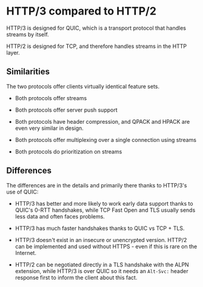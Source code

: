 # HTTP/3 compared to HTTP/2

HTTP/3 is designed for QUIC, which is a transport protocol that handles
streams by itself.

HTTP/2 is designed for TCP, and therefore handles streams in the HTTP layer.

## Similarities

The two protocols offer clients virtually identical feature sets.

- Both protocols offer streams

- Both protocols offer server push support

- Both protocols have header compression, and QPACK and HPACK are even very
  similar in design.

- Both protocols offer multiplexing over a single connection using streams

- Both protocols do prioritization on streams

## Differences

The differences are in the details and primarily there thanks to HTTP/3's use
of QUIC:

- HTTP/3 has better and more likely to work early data support thanks to
  QUIC's 0-RTT handshakes, while TCP Fast Open and TLS usually sends less data
  and often faces problems.

- HTTP/3 has much faster handshakes thanks to QUIC vs TCP + TLS.

- HTTP/3 doesn't exist in an insecure or unencrypted version. HTTP/2 can be
  implemented and used without HTTPS - even if this is rare on the Internet.

- HTTP/2 can be negotiated directly in a TLS handshake with the ALPN
  extension, while HTTP/3 is over QUIC so it needs an `Alt-Svc:` header
  response first to inform the client about this fact.

